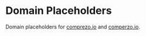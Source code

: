 # Domain Placeholders

Domain placeholders for [comprezo.io](https://comprezo.io) and [comperzo.io](https://comperzo.io).